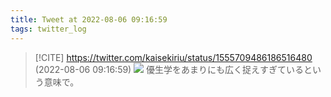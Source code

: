 ```yaml
---
title: Tweet at 2022-08-06 09:16:59
tags: twitter_log
---
```


> [!CITE] https://twitter.com/kaisekiriu/status/1555709486186516480 (2022-08-06 09:16:59)
> ![](https://twitter.com/kaisekiriu/status/1555709486186516480)
> 優生学をあまりにも広く捉えすぎているという意味で。
